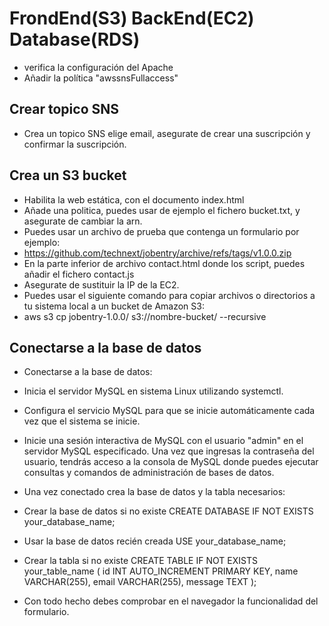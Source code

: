 # FrondEnd(S3) BackEnd(EC2) Database(RDS)
- verifica la configuración del Apache
- Añadir la política "awssnsFullaccess"
  
## Crear topico SNS
- Crea un topico SNS elige email, asegurate de crear una suscripción y confirmar la suscripción.
  
## Crea un S3 bucket
- Habilita la web estática, con el documento index.html
- Añade una politica, puedes usar de ejemplo el fichero bucket.txt, y asegurate de cambiar la arn.
- Puedes usar un archivo de prueba que contenga un formulario por ejemplo:
- https://github.com/technext/jobentry/archive/refs/tags/v1.0.0.zip
- En la parte inferior de archivo contact.html donde los script, puedes añadir el fichero contact.js
- Asegurate de sustituir la IP de la EC2.
- Puedes usar el siguiente comando para copiar archivos o directorios a tu sistema local a un bucket de Amazon S3:
- aws s3 cp jobentry-1.0.0/ s3://nombre-bucket/ --recursive
  
## Conectarse a la base de datos
- Conectarse a la base de datos:
- Inicia el servidor MySQL en sistema Linux utilizando systemctl.
- Configura el servicio MySQL para que se inicie automáticamente cada vez que el sistema se inicie.
- Inicie una sesión interactiva de MySQL con el usuario "admin" en el servidor MySQL especificado. Una vez que ingresas la contraseña del usuario, tendrás acceso a la consola de MySQL donde puedes ejecutar consultas y comandos de administración de bases de datos.
- Una vez conectado crea la base de datos y la tabla necesarios:

- Crear la base de datos si no existe
CREATE DATABASE IF NOT EXISTS your_database_name;

- Usar la base de datos recién creada
USE your_database_name;

- Crear la tabla si no existe
CREATE TABLE IF NOT EXISTS your_table_name (
    id INT AUTO_INCREMENT PRIMARY KEY,
    name VARCHAR(255),
    email VARCHAR(255),
    message TEXT
);

- Con todo hecho debes comprobar en el navegador la funcionalidad del formulario.
